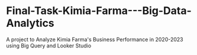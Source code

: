 # Final-Task-Kimia-Farma---Big-Data-Analytics
A project to Analyze Kimia Farma's Business Performance in 2020-2023 using Big Query and Looker Studio
